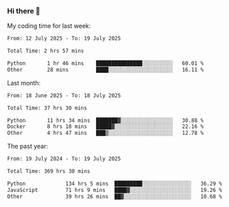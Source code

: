 ### Hi there 👋

My coding time for last week:

<!--START_SECTION:week-->

```txt
From: 12 July 2025 - To: 19 July 2025

Total Time: 2 hrs 57 mins

Python       1 hr 46 mins    ███████████████░░░░░░░░░░   60.01 %
Other        28 mins         ████░░░░░░░░░░░░░░░░░░░░░   16.11 %
```

<!--END_SECTION:week-->

Last month:

<!--START_SECTION:month-->

```txt
From: 18 June 2025 - To: 18 July 2025

Total Time: 37 hrs 30 mins

Python       11 hrs 34 mins  ███████▓░░░░░░░░░░░░░░░░░   30.88 %
Docker       8 hrs 18 mins   █████▓░░░░░░░░░░░░░░░░░░░   22.16 %
Other        4 hrs 47 mins   ███▒░░░░░░░░░░░░░░░░░░░░░   12.78 %
```

<!--END_SECTION:month-->

The past year:

<!--START_SECTION:year-->

```txt
From: 19 July 2024 - To: 19 July 2025

Total Time: 369 hrs 30 mins

Python             134 hrs 5 mins  █████████░░░░░░░░░░░░░░░░   36.29 %
JavaScript         71 hrs 9 mins   ████▓░░░░░░░░░░░░░░░░░░░░   19.26 %
Other              39 hrs 26 mins  ██▓░░░░░░░░░░░░░░░░░░░░░░   10.68 %
```

<!--END_SECTION:year-->
